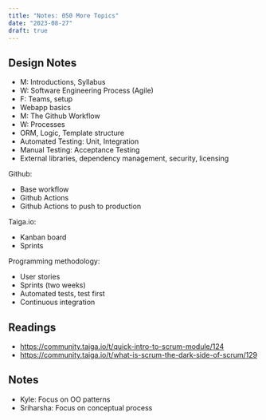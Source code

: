 ```yaml
---
title: "Notes: 050 More Topics"
date: "2023-08-27"
draft: true
---
```


## Design Notes

 - M: Introductions, Syllabus
 - W: Software Engineering Process (Agile)
 - F: Teams, setup
 - Webapp basics
 - M: The Github Workflow
 - W: Processes
 - ORM, Logic, Template structure
 - Automated Testing: Unit, Integration 
 - Manual Testing: Acceptance Testing
 - External libraries, dependency management, security, licensing

Github:

 - Base workflow
 - Github Actions
 - Github Actions to push to production

Taiga.io:

 - Kanban board
 - Sprints

Programming methodology:

 - User stories
 - Sprints (two weeks)
 - Automated tests, test first
 - Continuous integration

## Readings

 - https://community.taiga.io/t/quick-intro-to-scrum-module/124
 - https://community.taiga.io/t/what-is-scrum-the-dark-side-of-scrum/129

## Notes

 - Kyle: Focus on OO patterns
 - Sriharsha: Focus on conceptual process
